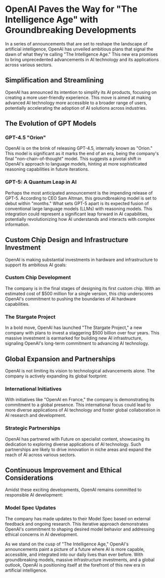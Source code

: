 # OpenAI Paves the Way for "The Intelligence Age" with Groundbreaking Developments

In a series of announcements that are set to reshape the landscape of artificial intelligence, OpenAI has unveiled ambitious plans that signal the dawn of what they're calling "The Intelligence Age." This new era promises to bring unprecedented advancements in AI technology and its applications across various sectors.

## Simplification and Streamlining

OpenAI has announced its intention to simplify its AI products, focusing on creating a more user-friendly experience. This move is aimed at making advanced AI technology more accessible to a broader range of users, potentially accelerating the adoption of AI solutions across industries.

## The Evolution of GPT Models

### GPT-4.5 "Orion"

OpenAI is on the brink of releasing GPT-4.5, internally known as "Orion." This model is significant as it marks the end of an era, being the company's final "non-chain-of-thought" model. This suggests a pivotal shift in OpenAI's approach to language models, hinting at more sophisticated reasoning capabilities in future iterations.

### GPT-5: A Quantum Leap in AI

Perhaps the most anticipated announcement is the impending release of GPT-5. According to CEO Sam Altman, this groundbreaking model is set to debut within "months." What sets GPT-5 apart is its expected fusion of conventional large language models (LLMs) with reasoning models. This integration could represent a significant leap forward in AI capabilities, potentially revolutionizing how AI understands and interacts with complex information.

## Custom Chip Design and Infrastructure Investment

OpenAI is making substantial investments in hardware and infrastructure to support its ambitious AI goals:

### Custom Chip Development

The company is in the final stages of designing its first custom chip. With an estimated cost of $500 million for a single version, this chip underscores OpenAI's commitment to pushing the boundaries of AI hardware capabilities.

### The Stargate Project

In a bold move, OpenAI has launched "The Stargate Project," a new company with plans to invest a staggering $500 billion over four years. This massive investment is earmarked for building new AI infrastructure, signaling OpenAI's long-term commitment to advancing AI technology.

## Global Expansion and Partnerships

OpenAI is not limiting its vision to technological advancements alone. The company is actively expanding its global footprint:

### International Initiatives

With initiatives like "OpenAI en France," the company is demonstrating its commitment to a global presence. This international focus could lead to more diverse applications of AI technology and foster global collaboration in AI research and development.

### Strategic Partnerships

OpenAI has partnered with Future on specialist content, showcasing its dedication to exploring diverse applications of AI technology. Such partnerships are likely to drive innovation in niche areas and expand the reach of AI across various sectors.

## Continuous Improvement and Ethical Considerations

Amidst these exciting developments, OpenAI remains committed to responsible AI development:

### Model Spec Updates

The company has made updates to their Model Spec based on external feedback and ongoing research. This iterative approach demonstrates OpenAI's commitment to shaping desired model behavior and addressing ethical concerns in AI development.

As we stand on the cusp of "The Intelligence Age," OpenAI's announcements paint a picture of a future where AI is more capable, accessible, and integrated into our daily lives than ever before. With groundbreaking models, massive infrastructure investments, and a global outlook, OpenAI is positioning itself at the forefront of this new era in artificial intelligence.